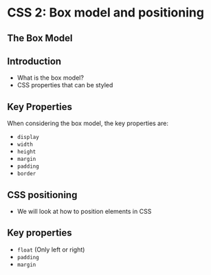 # CSS 2: Box model and positioning

## The Box Model

## Introduction

- What is the box model?
- CSS properties that can be styled


## Key Properties

When considering the box model, the key properties are: 

- `display`
- `width`
- `height`
- `margin`
- `padding`
- `border`


## CSS positioning

- We will look at how to position elements in CSS


## Key properties


- `float` (Only left or right)
- `padding`
- `margin`






